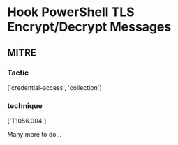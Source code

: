 # Hook PowerShell TLS Encrypt/Decrypt Messages

## MITRE

### Tactic
['credential-access', 'collection']

### technique
['T1056.004']

Many more to do...

